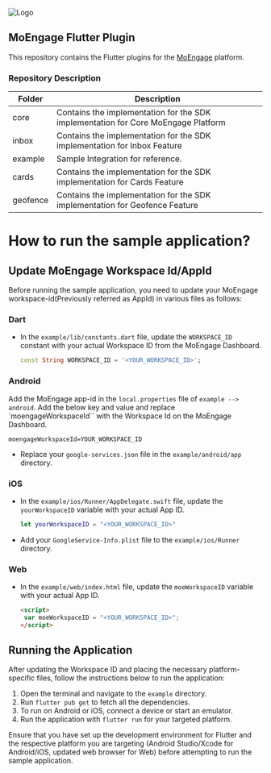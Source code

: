 ![Logo](/.github/logo.png)

## MoEngage Flutter Plugin

This repository contains the Flutter plugins for the [MoEngage](https://www.moengage.com) platform.

### Repository Description

| Folder    | Description                                                                       |
|-----------|-----------------------------------------------------------------------------------|
| core      | Contains the implementation for the SDK implementation for Core MoEngage Platform |
| inbox     | Contains the implementation for the SDK implementation for Inbox Feature          |
| example   | Sample Integration for reference.                                                 |
| cards     | Contains the implementation for the SDK implementation for Cards Feature          |
| geofence  | Contains the implementation for the SDK implementation for Geofence Feature       |


# How to run the sample application?

## Update MoEngage Workspace Id/AppId

Before running the sample application, you need to update your MoEngage workspace-id(Previously referred as AppId)  in various files as follows:

### Dart

- In the `example/lib/constants.dart` file, update the `WORKSPACE_ID` constant with your actual Workspace ID from the MoEngage Dashboard.

    ```dart
    const String WORKSPACE_ID = '<YOUR_WORKSPACE_ID>';
    ```

### Android
Add the MoEngage app-id in the `local.properties` file of `example --> android`. Add the below key and value and replace `moengageWorkspaceId`` with the Workspace Id on the MoEngage Dashboard.
```
moengageWorkspaceId=YOUR_WORKSPACE_ID
```
- Replace your `google-services.json` file in the `example/android/app` directory.

### iOS

- In the `example/ios/Runner/AppDelegate.swift` file, update the `yourWorkspaceID` variable with your actual App ID.

    ```swift
    let yourWorkspaceID = "<YOUR_WORKSPACE_ID>"
    ```

- Add your `GoogleService-Info.plist` file to the `example/ios/Runner` directory.

### Web

- In the `example/web/index.html` file, update the `moeWorkspaceID` variable with your actual App ID.

    ```html
    <script>
     var moeWorkspaceID = "<YOUR_WORKSPACE_ID>";
    </script>
    ```

## Running the Application

After updating the Workspace ID and placing the necessary platform-specific files, follow the instructions below to run the application:

1. Open the terminal and navigate to the `example` directory.
2. Run `flutter pub get` to fetch all the dependencies.
3. To run on Android or iOS, connect a device or start an emulator.
4. Run the application with `flutter run` for your targeted platform.

Ensure that you have set up the development environment for Flutter and the respective platform you are targeting (Android Studio/Xcode for Android/iOS, updated web browser for Web) before attempting to run the sample application.